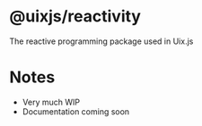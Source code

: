 # @uixjs/reactivity

The reactive programming package used in Uix.js

# Notes

- Very much WIP
- Documentation coming soon
